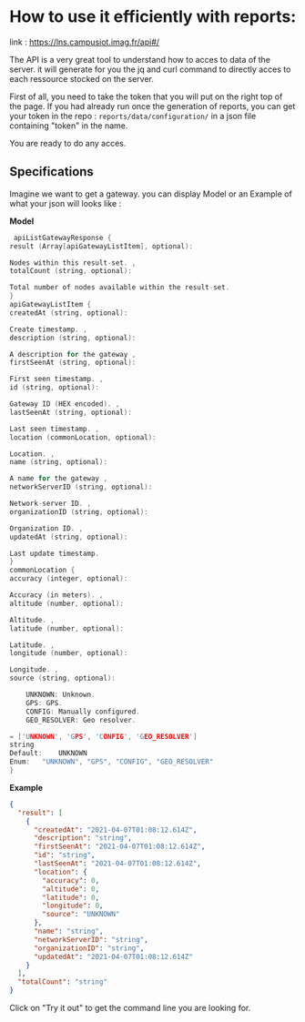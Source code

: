 # How to use it efficiently with reports:
link : https://lns.campusiot.imag.fr/api#/

The API is a very great tool to understand how to acces to data of the server. it will generate for you the jq and curl command to directly acces to each ressource stocked on the server.

First of all, you need to take the token that you will put on the right top of the page. If you had already run once the generation of reports, you can get your token in the repo : `reports/data/configuration/` in a json file containing "token" in the name.

You are ready to do any acces.

## Specifications 

Imagine we want to get a gateway. you can display Model or an Example of what your json will looks like : 

**Model**
```C
 apiListGatewayResponse {
result (Array[apiGatewayListItem], optional):

Nodes within this result-set. ,
totalCount (string, optional):

Total number of nodes available within the result-set.
}
apiGatewayListItem {
createdAt (string, optional):

Create timestamp. ,
description (string, optional):

A description for the gateway ,
firstSeenAt (string, optional):

First seen timestamp. ,
id (string, optional):

Gateway ID (HEX encoded). ,
lastSeenAt (string, optional):

Last seen timestamp. ,
location (commonLocation, optional):

Location. ,
name (string, optional):

A name for the gateway ,
networkServerID (string, optional):

Network-server ID. ,
organizationID (string, optional):

Organization ID. ,
updatedAt (string, optional):

Last update timestamp.
}
commonLocation {
accuracy (integer, optional):

Accuracy (in meters). ,
altitude (number, optional):

Altitude. ,
latitude (number, optional):

Latitude. ,
longitude (number, optional):

Longitude. ,
source (string, optional):

    UNKNOWN: Unknown.
    GPS: GPS.
    CONFIG: Manually configured.
    GEO_RESOLVER: Geo resolver.

= ['UNKNOWN', 'GPS', 'CONFIG', 'GEO_RESOLVER']
string
Default:	UNKNOWN
Enum:	"UNKNOWN", "GPS", "CONFIG", "GEO_RESOLVER"
} 
```


**Example**
```json
{
  "result": [
    {
      "createdAt": "2021-04-07T01:08:12.614Z",
      "description": "string",
      "firstSeenAt": "2021-04-07T01:08:12.614Z",
      "id": "string",
      "lastSeenAt": "2021-04-07T01:08:12.614Z",
      "location": {
        "accuracy": 0,
        "altitude": 0,
        "latitude": 0,
        "longitude": 0,
        "source": "UNKNOWN"
      },
      "name": "string",
      "networkServerID": "string",
      "organizationID": "string",
      "updatedAt": "2021-04-07T01:08:12.614Z"
    }
  ],
  "totalCount": "string"
}
```

Click on "Try it out" to get the command line you are looking for.
